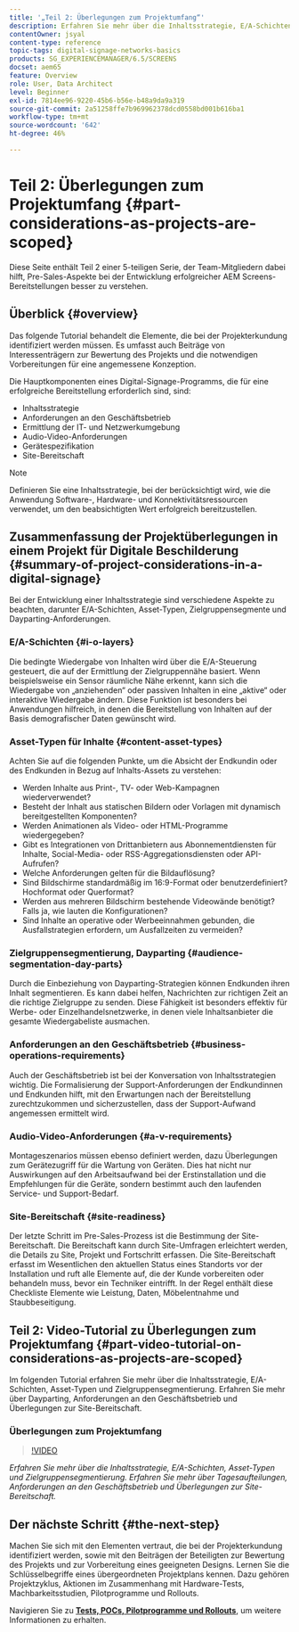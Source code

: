 ```yaml
---
title: '„Teil 2: Überlegungen zum Projektumfang“'
description: Erfahren Sie mehr über die Inhaltsstrategie, E/A-Schichten, Asset-Typen und Zielgruppensegmentierung in AEM Screens. Erfahren Sie mehr über Tagesaufteilungen, Anforderungen an den Geschäftsbetrieb und Überlegungen zur Site-Bereitschaft.
contentOwner: jsyal
content-type: reference
topic-tags: digital-signage-networks-basics
products: SG_EXPERIENCEMANAGER/6.5/SCREENS
docset: aem65
feature: Overview
role: User, Data Architect
level: Beginner
exl-id: 7814ee96-9220-45b6-b56e-b48a9da9a319
source-git-commit: 2a51258ffe7b969962378dcd0558bd001b616ba1
workflow-type: tm+mt
source-wordcount: '642'
ht-degree: 46%

---
```


# Teil 2: Überlegungen zum Projektumfang {#part-considerations-as-projects-are-scoped}

Diese Seite enthält Teil 2 einer 5-teiligen Serie, der Team-Mitgliedern dabei hilft, Pre-Sales-Aspekte bei der Entwicklung erfolgreicher AEM Screens-Bereitstellungen besser zu verstehen.

## Überblick {#overview}

Das folgende Tutorial behandelt die Elemente, die bei der Projekterkundung identifiziert werden müssen. Es umfasst auch Beiträge von Interessenträgern zur Bewertung des Projekts und die notwendigen Vorbereitungen für eine angemessene Konzeption.

Die Hauptkomponenten eines Digital-Signage-Programms, die für eine erfolgreiche Bereitstellung erforderlich sind, sind:

* Inhaltsstrategie
* Anforderungen an den Geschäftsbetrieb
* Ermittlung der IT- und Netzwerkumgebung
* Audio-Video-Anforderungen
* Gerätespezifikation
* Site-Bereitschaft

>[!NOTE]
>
>Definieren Sie eine Inhaltsstrategie, bei der berücksichtigt wird, wie die Anwendung Software-, Hardware- und Konnektivitätsressourcen verwendet, um den beabsichtigten Wert erfolgreich bereitzustellen.

## Zusammenfassung der Projektüberlegungen in einem Projekt für Digitale Beschilderung {#summary-of-project-considerations-in-a-digital-signage}

Bei der Entwicklung einer Inhaltsstrategie sind verschiedene Aspekte zu beachten, darunter E/A-Schichten, Asset-Typen, Zielgruppensegmente und Dayparting-Anforderungen.

### E/A-Schichten {#i-o-layers}

Die bedingte Wiedergabe von Inhalten wird über die E/A-Steuerung gesteuert, die auf der Ermittlung der Zielgruppennähe basiert. Wenn beispielsweise ein Sensor räumliche Nähe erkennt, kann sich die Wiedergabe von „anziehenden“ oder passiven Inhalten in eine „aktive“ oder interaktive Wiedergabe ändern. Diese Funktion ist besonders bei Anwendungen hilfreich, in denen die Bereitstellung von Inhalten auf der Basis demografischer Daten gewünscht wird.

### Asset-Typen für Inhalte {#content-asset-types}

Achten Sie auf die folgenden Punkte, um die Absicht der Endkundin oder des Endkunden in Bezug auf Inhalts-Assets zu verstehen:

* Werden Inhalte aus Print-, TV- oder Web-Kampagnen wiederverwendet?
* Besteht der Inhalt aus statischen Bildern oder Vorlagen mit dynamisch bereitgestellten Komponenten?
* Werden Animationen als Video- oder HTML-Programme wiedergegeben?
* Gibt es Integrationen von Drittanbietern aus Abonnementdiensten für Inhalte, Social-Media- oder RSS-Aggregationsdiensten oder API-Aufrufen?
* Welche Anforderungen gelten für die Bildauflösung?
* Sind Bildschirme standardmäßig im 16:9-Format oder benutzerdefiniert? Hochformat oder Querformat?
* Werden aus mehreren Bildschirm bestehende Videowände benötigt? Falls ja, wie lauten die Konfigurationen?
* Sind Inhalte an operative oder Werbeeinnahmen gebunden, die Ausfallstrategien erfordern, um Ausfallzeiten zu vermeiden?

### Zielgruppensegmentierung, Dayparting {#audience-segmentation-day-parts}

Durch die Einbeziehung von Dayparting-Strategien können Endkunden ihren Inhalt segmentieren. Es kann dabei helfen, Nachrichten zur richtigen Zeit an die richtige Zielgruppe zu senden. Diese Fähigkeit ist besonders effektiv für Werbe- oder Einzelhandelsnetzwerke, in denen viele Inhaltsanbieter die gesamte Wiedergabeliste ausmachen.

### Anforderungen an den Geschäftsbetrieb {#business-operations-requirements}

Auch der Geschäftsbetrieb ist bei der Konversation von Inhaltsstrategien wichtig. Die Formalisierung der Support-Anforderungen der Endkundinnen und Endkunden hilft, mit den Erwartungen nach der Bereitstellung zurechtzukommen und sicherzustellen, dass der Support-Aufwand angemessen ermittelt wird.

### Audio-Video-Anforderungen {#a-v-requirements}

Montageszenarios müssen ebenso definiert werden, dazu Überlegungen zum Gerätezugriff für die Wartung von Geräten. Dies hat nicht nur Auswirkungen auf den Arbeitsaufwand bei der Erstinstallation und die Empfehlungen für die Geräte, sondern bestimmt auch den laufenden Service- und Support-Bedarf.

### Site-Bereitschaft {#site-readiness}

Der letzte Schritt im Pre-Sales-Prozess ist die Bestimmung der Site-Bereitschaft. Die Bereitschaft kann durch Site-Umfragen erleichtert werden, die Details zu Site, Projekt und Fortschritt erfassen. Die Site-Bereitschaft erfasst im Wesentlichen den aktuellen Status eines Standorts vor der Installation und ruft alle Elemente auf, die der Kunde vorbereiten oder behandeln muss, bevor ein Techniker eintrifft. In der Regel enthält diese Checkliste Elemente wie Leistung, Daten, Möbelentnahme und Staubbeseitigung.

## Teil 2: Video-Tutorial zu Überlegungen zum Projektumfang {#part-video-tutorial-on-considerations-as-projects-are-scoped}

Im folgenden Tutorial erfahren Sie mehr über die Inhaltsstrategie, E/A-Schichten, Asset-Typen und Zielgruppensegmentierung. Erfahren Sie mehr über Dayparting, Anforderungen an den Geschäftsbetrieb und Überlegungen zur Site-Bereitschaft.

### Überlegungen zum Projektumfang

>[!VIDEO](https://video.tv.adobe.com/v/28380)

*Erfahren Sie mehr über die Inhaltsstrategie, E/A-Schichten, Asset-Typen und Zielgruppensegmentierung. Erfahren Sie mehr über Tagesaufteilungen, Anforderungen an den Geschäftsbetrieb und Überlegungen zur Site-Bereitschaft.*

## Der nächste Schritt {#the-next-step}

Machen Sie sich mit den Elementen vertraut, die bei der Projekterkundung identifiziert werden, sowie mit den Beiträgen der Beteiligten zur Bewertung des Projekts und zur Vorbereitung eines geeigneten Designs. Lernen Sie die Schlüsselbegriffe eines übergeordneten Projektplans kennen. Dazu gehören Projektzyklus, Aktionen im Zusammenhang mit Hardware-Tests, Machbarkeitsstudien, Pilotprogramme und Rollouts.

Navigieren Sie zu **[Tests, POCs, Pilotprogramme und Rollouts](testing-pocs-pilots-rollouts.md)**, um weitere Informationen zu erhalten.
